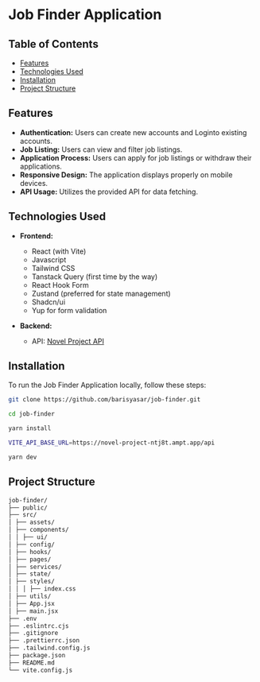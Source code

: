 # Job Finder Application

## Table of Contents

- [Features](#features)
- [Technologies Used](#technologies-used)
- [Installation](#installation)
- [Project Structure](#project-structure)

## Features

- **Authentication:** Users can create new accounts and Loginto existing accounts.
- **Job Listing:** Users can view and filter job listings.
- **Application Process:** Users can apply for job listings or withdraw their applications.
- **Responsive Design:** The application displays properly on mobile devices.
- **API Usage:** Utilizes the provided API for data fetching.

## Technologies Used

- **Frontend:**

  - React (with Vite)
  - Javascript
  - Tailwind CSS
  - Tanstack Query (first time by the way)
  - React Hook Form
  - Zustand (preferred for state management)
  - Shadcn/ui
  - Yup for form validation

- **Backend:**
  - API: [Novel Project API](https://novel-project-ntj8t.ampt.app/swagger/)

## Installation

To run the Job Finder Application locally, follow these steps:

```sh
git clone https://github.com/barisyasar/job-finder.git
```

```sh
cd job-finder
```

```sh
yarn install
```

```sh
VITE_API_BASE_URL=https://novel-project-ntj8t.ampt.app/api
```

```sh
yarn dev
```

## Project Structure

```sh
job-finder/
├── public/
├── src/
│ ├── assets/
│ ├── components/
│ │ ├── ui/
│ ├── config/
│ ├── hooks/
│ ├── pages/
│ ├── services/
│ ├── state/
│ ├── styles/
│ │ │ ├── index.css
│ ├── utils/
│ ├── App.jsx
│ ├── main.jsx
├── .env
├── .eslintrc.cjs
├── .gitignore
├── .prettierrc.json
├── .tailwind.config.js
├── package.json
├── README.md
└── vite.config.js
```
